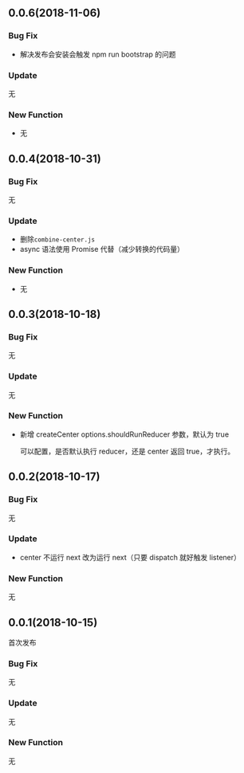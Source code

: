 ## 0.0.6(2018-11-06)

### Bug Fix

- 解决发布会安装会触发 npm run bootstrap 的问题

### Update

无

### New Function

- 无

## 0.0.4(2018-10-31)

### Bug Fix

无

### Update

- 删除`combine-center.js`
- async 语法使用 Promise 代替（减少转换的代码量）

### New Function

- 无

## 0.0.3(2018-10-18)

### Bug Fix

无

### Update

无

### New Function

- 新增 createCenter options.shouldRunReducer 参数，默认为 true

  可以配置，是否默认执行 reducer，还是 center 返回 true，才执行。

## 0.0.2(2018-10-17)

### Bug Fix

无

### Update

- center 不运行 next 改为运行 next（只要 dispatch 就好触发 listener）

### New Function

无

## 0.0.1(2018-10-15)

首次发布

### Bug Fix

无

### Update

无

### New Function

无
